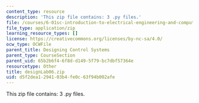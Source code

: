 ```yaml
---
content_type: resource
description: 'This zip file contains: 3 .py files.'
file: /courses/6-01sc-introduction-to-electrical-engineering-and-computer-science-i-spring-2011/d5f2dea1294103b4fe0c63f94b002afe_designLab06.zip
file_type: application/zip
learning_resource_types: []
license: https://creativecommons.org/licenses/by-nc-sa/4.0/
ocw_type: OCWFile
parent_title: Designing Control Systems
parent_type: CourseSection
parent_uid: 65b2b6f4-6f8d-d149-5f79-bc7dbf57364e
resourcetype: Other
title: designLab06.zip
uid: d5f2dea1-2941-03b4-fe0c-63f94b002afe
---
```

This zip file contains: 3 .py files.